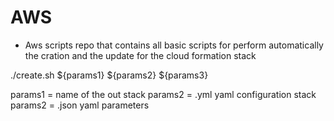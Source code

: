 # AWS
- Aws scripts repo that contains all basic scripts for perform automatically the cration and the update for the cloud formation stack

./create.sh ${params1} ${params2} ${params3}

params1 = name of the out stack
params2 = .yml yaml configuration stack
params2 = .json yaml parameters


